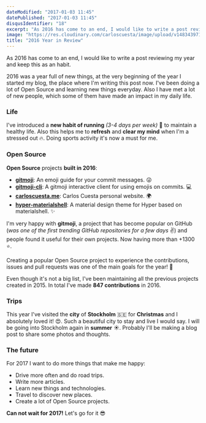 ```yaml
---
dateModified: "2017-01-03 11:45"
datePublished: "2017-01-03 11:45"
disqusIdentifier: "18"
excerpt: "As 2016 has come to an end, I would like to write a post reviewing my year and keep this as an habit. 2016 was a year full of new things..."
image: "https://res.cloudinary.com/carloscuesta/image/upload/v1483439719/wwvt74vzlfr3ybg6l0py.png"
title: "2016 Year in Review"
---
```


As 2016 has come to an end, I would like to write a post reviewing my year and keep this as an habit.

2016 was a year full of new things, at the very beginning of the year I started my blog, the place where I'm writing this post now. I've been doing a lot of Open Source and learning new things everyday. Also I have met a lot of new people, which some of them have made an impact in my daily life.

### Life

I've introduced a **new habit of running** _(3-4 days per week)_ 🏃 to maintain a healthy life. Also this helps me to **refresh** and **clear my mind** when I'm a stressed out 🔥. Doing sports activity it's now a must for me.

### Open Source

**Open Source** projects **built in 2016**:

- [**gitmoji**](https://github.com/carloscuesta/gitmoji): An emoji guide for your commit messages. 😜
- [**gitmoji-cli**](https://github.com/carloscuesta/gitmoji-cli): A gitmoji interactive client for using emojis on commits. 💻
- [**carloscuesta.me**](https://github.com/carloscuesta/carloscuesta.me): Carlos Cuesta personal website. 🌍
- [**hyper-materialshell**](https://github.com/carloscuesta/hyper-materialshell): A material design theme for Hyper based on materialshell. ✨

I'm very happy with **gitmoji**, a project that has become popular on GitHub (_was one of the first trending GitHub repositories for a few days_ ✌️) and people found it useful for their own projects. Now having more than +1300 ⭐️.

Creating a popular Open Source project to experience the contributions, issues and pull requests was one of the main goals for the year! 💪

Even though it's not a big list, I've been maintaining all the previous projects created in 2015. In total I've made **847 contributions** in 2016.

### Trips

This year I've visited the **city** of **Stockholm** 🇸🇪 for **Christmas** and I absolutely loved it! 😍. Such a beautiful city to stay and live I would say. I will be going into Stockholm again in **summer** ☀️. Probably I'll be making a blog post to share some photos and thoughts.

### The future

For 2017 I want to do more things that make me happy:

- Drive more often and do road trips.
- Write more articles.
- Learn new things and technologies.
- Travel to discover new places.
- Create a lot of Open Source projects.

**Can not wait for 2017!** Let's go for it 😎
